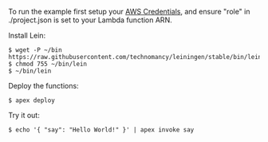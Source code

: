 
To run the example first setup your [AWS Credentials](http://apex.run/#aws-credentials), and ensure "role" in ./project.json is set to your Lambda function ARN.

Install Lein:

```
$ wget -P ~/bin https://raw.githubusercontent.com/technomancy/leiningen/stable/bin/lein
$ chmod 755 ~/bin/lein
$ ~/bin/lein
```

Deploy the functions:

```
$ apex deploy
```

Try it out:

```
$ echo '{ "say": "Hello World!" }' | apex invoke say
```
